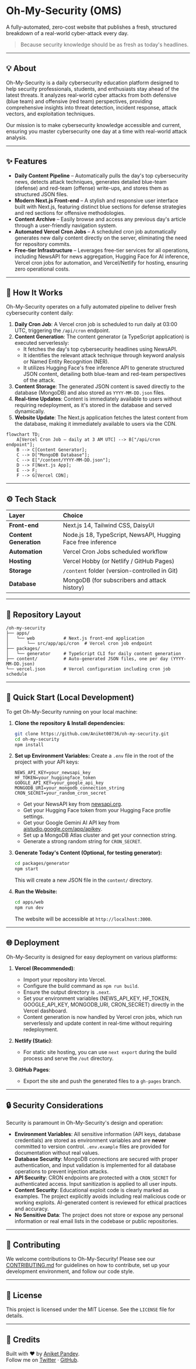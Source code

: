 # Oh-My-Security (OMS)

A fully-automated, zero-cost website that publishes a fresh, structured breakdown of a real-world cyber-attack every day.

> Because security knowledge should be as fresh as today's headlines.

---

## 💡 About

Oh-My-Security is a daily cybersecurity education platform designed to help security professionals, students, and enthusiasts stay ahead of the latest threats. It analyzes real-world cyber attacks from both defensive (blue team) and offensive (red team) perspectives, providing comprehensive insights into threat detection, incident response, attack vectors, and exploitation techniques.

Our mission is to make cybersecurity knowledge accessible and current, ensuring you master cybersecurity one day at a time with real-world attack analysis.

---

## ✨ Features

- **Daily Content Pipeline** – Automatically pulls the day's top cybersecurity news, detects attack techniques, generates detailed blue-team (defense) and red-team (offense) write-ups, and stores them as structured JSON files.
- **Modern Next.js Front-end** – A stylish and responsive user interface built with Next.js, featuring distinct blue sections for defense strategies and red sections for offensive methodologies.
- **Content Archive** – Easily browse and access any previous day's article through a user-friendly navigation system.
- **Automated Vercel Cron Jobs** – A scheduled cron job automatically generates new daily content directly on the server, eliminating the need for repository commits.
- **Free-tier Infrastructure** – Leverages free-tier services for all operations, including NewsAPI for news aggregation, Hugging Face for AI inference, Vercel cron jobs for automation, and Vercel/Netlify for hosting, ensuring zero operational costs.

---

## 🚀 How It Works

Oh-My-Security operates on a fully automated pipeline to deliver fresh cybersecurity content daily:

1.  **Daily Cron Job**: A Vercel cron job is scheduled to run daily at 03:00 UTC, triggering the `/api/cron` endpoint.
2.  **Content Generation**: The content generator (a TypeScript application) is executed serverlessly:
    - It fetches the day's top cybersecurity headlines using NewsAPI.
    - It identifies the relevant attack technique through keyword analysis or Named Entity Recognition (NER).
    - It utilizes Hugging Face's free inference API to generate structured JSON content, detailing both blue-team and red-team perspectives of the attack.
3.  **Content Storage**: The generated JSON content is saved directly to the database (MongoDB) and also stored as `YYYY-MM-DD.json` files.
4.  **Real-time Updates**: Content is immediately available to users without requiring redeployment, as it's stored in the database and served dynamically.
5.  **Website Update**: The Next.js application fetches the latest content from the database, making it immediately available to users via the CDN.

```mermaid
flowchart TD;
    A[Vercel Cron Job – daily at 3 AM UTC] --> B["/api/cron endpoint"];
    B --> C[Content Generator];
    C --> D["MongoDB Database"];
    C --> E["/content/YYYY-MM-DD.json"];
    D --> F[Next.js App];
    E --> F;
    F --> G[Vercel CDN];
```

---

## ⚙️ Tech Stack

| Layer                  | Choice                                                       |
| :--------------------- | :----------------------------------------------------------- |
| **Front-end**          | Next.js 14, Tailwind CSS, DaisyUI                            |
| **Content Generation** | Node.js 18, TypeScript, NewsAPI, Hugging Face free inference |
| **Automation**         | Vercel Cron Jobs scheduled workflow                          |
| **Hosting**            | Vercel Hobby (or Netlify / GitHub Pages)                     |
| **Storage**            | `/content` folder (version-controlled in Git)                |
| **Database**           | MongoDB (for subscribers and attack history)                 |

---

## 📂 Repository Layout

```
/oh-my-security
├── apps/
│   └── web           # Next.js front-end application
│       └── src/app/api/cron  # Vercel cron job endpoint
├── packages/
│   └── generator     # TypeScript CLI for daily content generation
├── content/          # Auto-generated JSON files, one per day (YYYY-MM-DD.json)
└── vercel.json       # Vercel configuration including cron job schedule
```

---

## 🚀 Quick Start (Local Development)

To get Oh-My-Security running on your local machine:

1.  **Clone the repository & Install dependencies:**

    ```bash
    git clone https://github.com/Aniket00736/oh-my-security.git
    cd oh-my-security
    npm install
    ```

2.  **Set up Environment Variables:**
    Create a `.env` file in the root of the project with your API keys:

    ```
    NEWS_API_KEY=your_newsapi_key
    HF_TOKEN=your_huggingface_token
    GOOGLE_API_KEY=your_google_api_key
    MONGODB_URI=your_mongodb_connection_string
    CRON_SECRET=your_random_cron_secret
    ```

    - Get your NewsAPI key from [newsapi.org](https://newsapi.org/register).
    - Get your Hugging Face token from your Hugging Face profile settings.
    - Get your Google Gemini AI API key from [aistudio.google.com/app/apikey](https://aistudio.google.com/app/apikey).
    - Set up a MongoDB Atlas cluster and get your connection string.
    - Generate a strong random string for `CRON_SECRET`.

3.  **Generate Today's Content (Optional, for testing generator):**

    ```bash
    cd packages/generator
    npm start
    ```

    This will create a new JSON file in the `content/` directory.

4.  **Run the Website:**

    ```bash
    cd apps/web
    npm run dev
    ```

    The website will be accessible at `http://localhost:3000`.

---

## 🌐 Deployment

Oh-My-Security is designed for easy deployment on various platforms:

1.  **Vercel (Recommended)**:

    - Import your repository into Vercel.
    - Configure the build command as `npm run build`.
    - Ensure the output directory is `.next`.
    - Set your environment variables (NEWS_API_KEY, HF_TOKEN, GOOGLE_API_KEY, MONGODB_URI, CRON_SECRET) directly in the Vercel dashboard.
    - Content generation is now handled by Vercel cron jobs, which run serverlessly and update content in real-time without requiring redeployment.

2.  **Netlify (Static)**:

    - For static site hosting, you can use `next export` during the build process and serve the `/out` directory.

3.  **GitHub Pages**:
    - Export the site and push the generated files to a `gh-pages` branch.

---

## 🔒 Security Considerations

Security is paramount in Oh-My-Security's design and operation:

- **Environment Variables**: All sensitive information (API keys, database credentials) are stored as environment variables and are **never** committed to version control. `.env.example` files are provided for documentation without real values.
- **Database Security**: MongoDB connections are secured with proper authentication, and input validation is implemented for all database operations to prevent injection attacks.
- **API Security**: CRON endpoints are protected with a `CRON_SECRET` for authenticated access. Input sanitization is applied to all user inputs.
- **Content Security**: Educational exploit code is clearly marked as examples. The project explicitly avoids including real malicious code or working exploits. AI-generated content is reviewed for ethical practices and accuracy.
- **No Sensitive Data**: The project does not store or expose any personal information or real email lists in the codebase or public repositories.

---

## 🤝 Contributing

We welcome contributions to Oh-My-Security! Please see our [CONTRIBUTING.md](CONTRIBUTING.md) for guidelines on how to contribute, set up your development environment, and follow our code style.

---

## 📄 License

This project is licensed under the MIT License. See the `LICENSE` file for details.

---

## 🙌 Credits

Built with ❤️ by [Aniket Pandey](https://linkedin.com/in/aniket00736).  
Follow me on [Twitter](https://x.com/lunatic_ak_) · [GitHub](https://github.com/pentoshi007).
